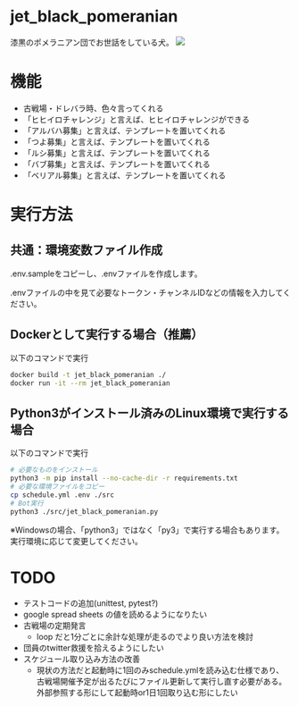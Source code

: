 # jet_black_pomeranian

漆黒のポメラニアン団でお世話をしている犬。
![](./doc/img/pome.png)

# 機能

- 古戦場・ドレバラ時、色々言ってくれる
- 「ヒヒイロチャレンジ」と言えば、ヒヒイロチャレンジができる
- 「アルバハ募集」と言えば、テンプレートを置いてくれる
- 「つよ募集」と言えば、テンプレートを置いてくれる
- 「ルシ募集」と言えば、テンプレートを置いてくれる
- 「バブ募集」と言えば、テンプレートを置いてくれる
- 「ベリアル募集」と言えば、テンプレートを置いてくれる

# 実行方法

## 共通：環境変数ファイル作成

.env.sampleをコピーし、.envファイルを作成します。

.envファイルの中を見て必要なトークン・チャンネルIDなどの情報を入力してください。

## Dockerとして実行する場合（推薦）

以下のコマンドで実行

```bash
docker build -t jet_black_pomeranian ./
docker run -it --rm jet_black_pomeranian
```

## Python3がインストール済みのLinux環境で実行する場合

以下のコマンドで実行

```bash
# 必要なものをインストール
python3 -m pip install --no-cache-dir -r requirements.txt
# 必要な環境ファイルをコピー
cp schedule.yml .env ./src
# Bot実行
python3 ./src/jet_black_pomeranian.py
```

※Windowsの場合、「python3」ではなく「py3」で実行する場合もあります。
実行環境に応じて変更してください。

# TODO

- テストコードの追加(unittest, pytest?)
- google spread sheets の値を読めるようになりたい
- 古戦場の定期発言
  - loop だと1分ごとに余計な処理が走るのでより良い方法を検討
- 団員のtwitter救援を拾えるようにしたい
- スケジュール取り込み方法の改善
  - 現状の方法だと起動時に1回のみschedule.ymlを読み込む仕様であり、古戦場開催予定が出るたびにファイル更新して実行し直す必要がある。外部参照する形にして起動時or1日1回取り込む形にしたい
